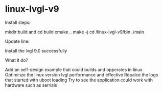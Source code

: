 # linux-lvgl-v9

Install steps:

 mkdir build and cd build
 cmake ..
 make -j
 cd /linux-lvgl-v9/bin
 ./main



Update line:

Install the lvgl 9.0 successfully


What it do?

Add an self-design example that could builds and opperates in linux
Optiminze the linux version lvgl performance and effective
Repalce the logo that started with uboot loading
Try to see the application could work with hardware such as serrials 

